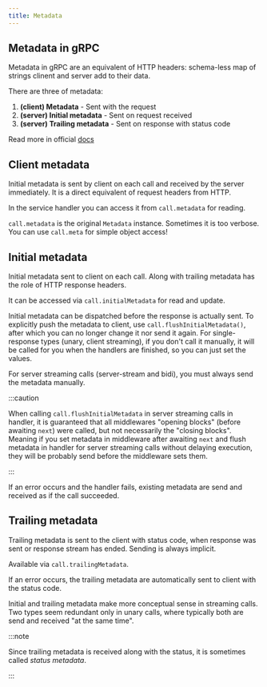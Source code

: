 ```yaml
---
title: Metadata
---
```


## Metadata in gRPC

Metadata in gRPC are an equivalent of HTTP headers: schema-less map of strings clinent and server add to their data.

There are three of metadata:

1. **(client) Metadata** - Sent with the request
1. **(server) Initial metadata** - Sent on request received
1. **(server) Trailing metadata** - Sent on response with status code

Read more in official [docs](https://grpc.io/docs/what-is-grpc/core-concepts/)

## Client metadata

Initial metadata is sent by client on each call and received by the server immediately. It is a direct equivalent of request headers from HTTP.

In the service handler you can access it from `call.metadata` for reading.

`call.metadata` is the original `Metadata` instance. Sometimes it is too verbose. You can use `call.meta` for simple object access!

## Initial metadata

Initial metadata sent to client on each call. Along with trailing metadata has the role of HTTP response headers.

It can be accessed via `call.initialMetadata` for read and update.

Initial metadata can be dispatched before the response is actually sent. To explicitly push the metadata to client, use `call.flushInitialMetadata()`, after which you can no longer change it nor send it again. For single-response types (unary, client streaming), if you don't call it manually, it will be called for you when the handlers are finished, so you can just set the values.

For server streaming calls (server-stream and bidi), you must always send the metadata manually.

:::caution

When calling `call.flushInitialMetadata` in server streaming calls in handler, it is guaranteed that all middlewares "opening blocks" (before awaiting `next`) were called, but not necessarily the "closing blocks". Meaning if you set metadata in middleware after awaiting `next` and flush metadata in handler for server streaming calls without delaying execution, they will be probably send before the middleware sets them.

:::

If an error occurs and the handler fails, existing metadata are send and received as if the call succeeded.

## Trailing metadata

Trailing metadata is sent to the client with status code, when response was sent or response stream has ended. Sending is always implicit.

Available via `call.trailingMetadata`.

If an error occurs, the trailing metadata are automatically sent to client with the status code.

Initial and trailing metadata make more conceptual sense in streaming calls. Two types seem redundant only in unary calls, where typically both are send and received "at the same time".

:::note

Since trailing metadata is received along with the status, it is sometimes called _status metadata_.

:::
